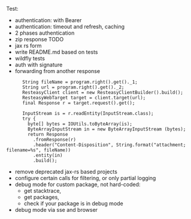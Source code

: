 Test:

- authentication: with Bearer
- authentication: timeout and refresh, caching
- 2 phases authentication
- zip response TODO
- jax rs form
- write README.md based on tests
- wildfly tests
- auth with signature
- forwarding from another response
```
      String fileName = program.right().get()._1;
      String url = program.right().get()._2;
      ResteasyClient client = new ResteasyClientBuilder().build();
      ResteasyWebTarget target = client.target(url);
      final Response r = target.request().get();

      InputStream is = r.readEntity(InputStream.class);
      try {
        byte[] bytes = IOUtils.toByteArray(is);
        ByteArrayInputStream in = new ByteArrayInputStream (bytes);
        return Response
          .fromResponse(r)
          .header("Content-Disposition", String.format("attachment; filename=%s", fileName))
          .entity(in)
          .build();
```          
- remove deprecated jax-rs based projects
- configure certain calls for filtering, or only partial logging
- debug mode for custom package, not hard-coded: 
  - get stacktrace, 
  - get packages, 
  - check if your package is in debug mode
- debug mode via sse and browser
